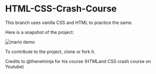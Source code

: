 # HTML-CSS-Crash-Course
This branch uses vanilla CSS and HTML to practice the same.


Here is a snapshot of the project:

<img src='img/mario.png' alt='mario demo'>

To contribute to the project, clone or fork it.

Credits to @thenetninja for his course (HTMLand CSS crash course on Youtube)
